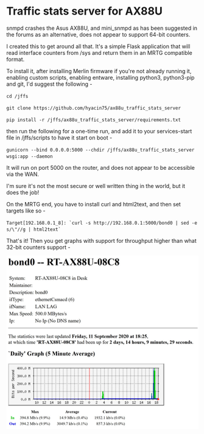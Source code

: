 # Traffic stats server for AX88U

snmpd crashes the Asus AX88U, and mini_snmpd as has been suggested in the forums as an alternative, does not appear to support 64-bit counters.

I created this to get around all that.  It's a simple Flask application that will read interface counters from /sys and return them in an MRTG compatible format.

To install it, after installing Merlin firmware if you're not already running it, enabling custom scripts, enabling entware, installing python3, python3-pip and git, I'd suggest the following -

`cd /jffs`

`git clone https://github.com/hyacin75/ax88u_traffic_stats_server`

`pip install -r /jffs/ax88u_traffic_stats_server/requirements.txt`

then run the following for a one-time run, and add it to your services-start file in /jffs/scripts to have it start on boot -

`gunicorn --bind 0.0.0.0:5000 --chdir /jffs/ax88u_traffic_stats_server wsgi:app --daemon`


It will run on port 5000 on the router, and does not appear to be accessible via the WAN.

I'm sure it's not the most secure or well written thing in the world, but it does the job!


On the MRTG end, you have to install curl and html2text, and then set targets like so -

``Target[192.168.0.1_8]: `curl -s http://192.168.0.1:5000/bond0 | sed -e s/\"//g | html2text` ``


That's it!  Then you get graphs with support for throughput higher than what 32-bit counters support -

![Sample Graph](/graph.jpg)
